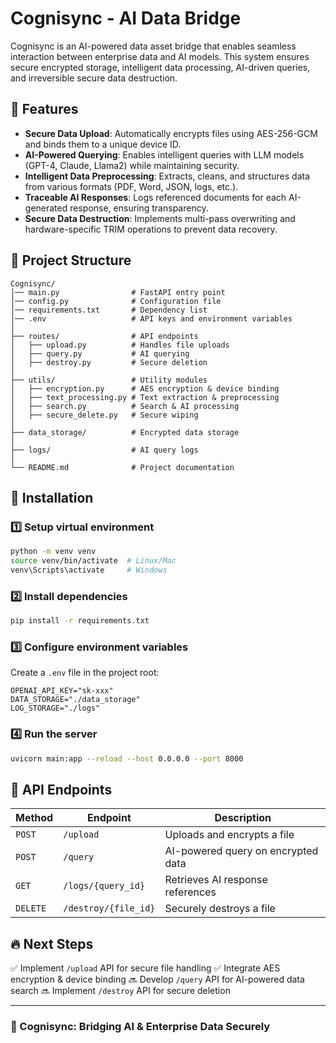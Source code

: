 # Cognisync - AI Data Bridge

Cognisync is an AI-powered data asset bridge that enables seamless interaction between enterprise data and AI models. This system ensures secure encrypted storage, intelligent data processing, AI-driven queries, and irreversible secure data destruction.

## 🚀 Features
- **Secure Data Upload**: Automatically encrypts files using AES-256-GCM and binds them to a unique device ID.
- **AI-Powered Querying**: Enables intelligent queries with LLM models (GPT-4, Claude, Llama2) while maintaining security.
- **Intelligent Data Preprocessing**: Extracts, cleans, and structures data from various formats (PDF, Word, JSON, logs, etc.).
- **Traceable AI Responses**: Logs referenced documents for each AI-generated response, ensuring transparency.
- **Secure Data Destruction**: Implements multi-pass overwriting and hardware-specific TRIM operations to prevent data recovery.

## 📁 Project Structure
```
Cognisync/
│── main.py                # FastAPI entry point
│── config.py              # Configuration file
│── requirements.txt       # Dependency list
│── .env                   # API keys and environment variables
│
├── routes/                # API endpoints
│   ├── upload.py          # Handles file uploads
│   ├── query.py           # AI querying
│   ├── destroy.py         # Secure deletion
│
├── utils/                 # Utility modules
│   ├── encryption.py      # AES encryption & device binding
│   ├── text_processing.py # Text extraction & preprocessing
│   ├── search.py          # Search & AI processing
│   ├── secure_delete.py   # Secure wiping
│
├── data_storage/          # Encrypted data storage
│
├── logs/                  # AI query logs
│
└── README.md              # Project documentation
```

## 🔧 Installation
### 1️⃣ Setup virtual environment
```bash
python -m venv venv
source venv/bin/activate  # Linux/Mac
venv\Scripts\activate     # Windows
```

### 2️⃣ Install dependencies
```bash
pip install -r requirements.txt
```

### 3️⃣ Configure environment variables
Create a `.env` file in the project root:
```
OPENAI_API_KEY="sk-xxx"
DATA_STORAGE="./data_storage"
LOG_STORAGE="./logs"
```

### 4️⃣ Run the server
```bash
uvicorn main:app --reload --host 0.0.0.0 --port 8000
```

## 📌 API Endpoints
| Method   | Endpoint             | Description |
|----------|----------------------|-------------|
| `POST`   | `/upload`            | Uploads and encrypts a file |
| `POST`   | `/query`             | AI-powered query on encrypted data |
| `GET`    | `/logs/{query_id}`   | Retrieves AI response references |
| `DELETE` | `/destroy/{file_id}` | Securely destroys a file |

## 🔥 Next Steps
✅ Implement `/upload` API for secure file handling
✅ Integrate AES encryption & device binding
🔜 Develop `/query` API for AI-powered data search
🔜 Implement `/destroy` API for secure deletion

---
### 🚀 Cognisync: Bridging AI & Enterprise Data Securely
